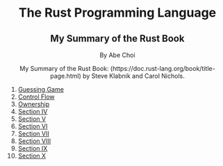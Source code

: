 <div align="center">
<h1>The Rust Programming Language</h1>
<h2>My Summary of the Rust Book</h2>
<p>By Abe Choi</p>
</div>

<p align="center">
My Summary of the Rust Book: (https://doc.rust-lang.org/book/title-page.html) by Steve Klabnik and Carol Nichols.
</p>

1.  [Guessing Game](/guessing_game)
2.  [Control Flow](/control_flow)
3.  [Ownership](/ownership)
4.  [Section IV](/Compendium/Section_IV)
5.  [Section V](/Compendium/Section_V)
6.  [Section VI](/Compendium/Section_VI)
7.  [Section VII](/Compendium/Section_VII)
8.  [Section VIII](/Compendium/Section_VIII)
9.  [Section IX](/Compendium/Section_IX)
10. [Section X](/Compendium/Section_X)
